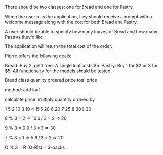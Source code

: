 There should be two classes: one for Bread and one for Pastry.

When the user runs the application, they should receive a prompt with a welcome message along with the cost for both Bread and Pastry.

A user should be able to specify how many loaves of Bread and how many Pastrys they'd like.

The application will return the total cost of the order.

Pierre offers the following deals:

Bread: Buy 2, get 1 free. A single loaf costs $5.
Pastry: Buy 1 for \$2 or 3 for $5.
All functionality for the models should be tested.

Bread class
quantity ordered
price
total price

method: add loaf

calculate price: multiply quantity ordered by 

1 5
2 10
3 10
4 15
5 20
6 20
7 25
8 30
9 30

8 % 3 = 2 => 10
6 / 3 = 2 => 20

9 % 3 = 0
9 / 3 = 3 => 30

7 % 3 = 1 => 5
6 / 3 = 2 => 20

Q % 3 = R
(Q-R)/3 = 3-packs


